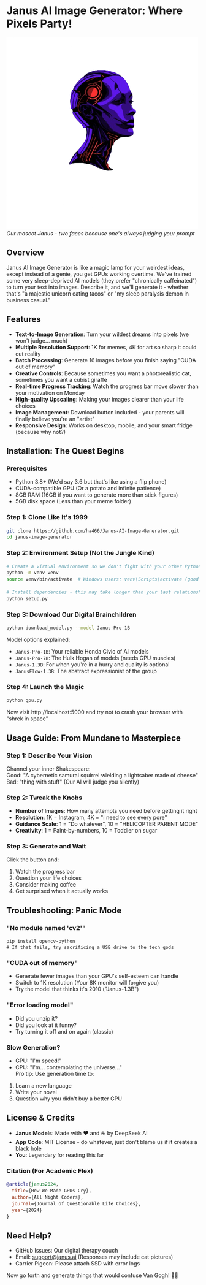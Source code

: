 # Janus AI Image Generator: Where Pixels Party!

![Janus AI](static/janus-logo.png)  
*Our mascot Janus - two faces because one's always judging your prompt*

## Overview

Janus AI Image Generator is like a magic lamp for your weirdest ideas, except instead of a genie, you get GPUs working overtime. We've trained some very sleep-deprived AI models (they prefer "chronically caffeinated") to turn your text into images. Describe it, and we'll generate it - whether that's "a majestic unicorn eating tacos" or "my sleep paralysis demon in business casual."

## Features

- **Text-to-Image Generation**: Turn your wildest dreams into pixels (we won't judge... much)
- **Multiple Resolution Support**: 1K for memes, 4K for art so sharp it could cut reality
- **Batch Processing**: Generate 16 images before you finish saying "CUDA out of memory"
- **Creative Controls**: Because sometimes you want a photorealistic cat, sometimes you want a cubist giraffe
- **Real-time Progress Tracking**: Watch the progress bar move slower than your motivation on Monday
- **High-quality Upscaling**: Making your images clearer than your life choices
- **Image Management**: Download button included - your parents will finally believe you're an "artist"
- **Responsive Design**: Works on desktop, mobile, and your smart fridge (because why not?)

## Installation: The Quest Begins

### Prerequisites

- Python 3.8+ (We'd say 3.6 but that's like using a flip phone)
- CUDA-compatible GPU (Or a potato and infinite patience)
- 8GB RAM (16GB if you want to generate more than stick figures)
- 5GB disk space (Less than your meme folder)

### Step 1: Clone Like It's 1999

```bash
git clone https://github.com/ha466/Janus-AI-Image-Generator.git
cd janus-image-generator
```

### Step 2: Environment Setup (Not the Jungle Kind)

```bash
# Create a virtual environment so we don't fight with your other Python projects
python -m venv venv
source venv/bin/activate  # Windows users: venv\Scripts\activate (good luck)

# Install dependencies - this may take longer than your last relationship
python setup.py
```

### Step 3: Download Our Digital Brainchildren

```bash
python download_model.py --model Janus-Pro-1B
```

Model options explained:  
- `Janus-Pro-1B`: Your reliable Honda Civic of AI models  
- `Janus-Pro-7B`: The Hulk Hogan of models (needs GPU muscles)  
- `Janus-1.3B`: For when you're in a hurry and quality is optional  
- `JanusFlow-1.3B`: The abstract expressionist of the group  

### Step 4: Launch the Magic

```bash
python gpu.py
```

Now visit http://localhost:5000 and try not to crash your browser with "shrek in space"

## Usage Guide: From Mundane to Masterpiece

### Step 1: Describe Your Vision

Channel your inner Shakespeare:  
Good: "A cybernetic samurai squirrel wielding a lightsaber made of cheese"  
Bad: "thing with stuff" (Our AI will judge you silently)

### Step 2: Tweak the Knobs

- **Number of Images**: How many attempts you need before getting it right  
- **Resolution**: 1K = Instagram, 4K = "I need to see every pore"  
- **Guidance Scale**: 1 = "Do whatever", 10 = "HELICOPTER PARENT MODE"  
- **Creativity**: 1 = Paint-by-numbers, 10 = Toddler on sugar  

### Step 3: Generate and Wait

Click the button and:  
1. Watch the progress bar  
2. Question your life choices  
3. Consider making coffee  
4. Get surprised when it actually works  

## Troubleshooting: Panic Mode

### "No module named 'cv2'"
```
pip install opencv-python
# If that fails, try sacrificing a USB drive to the tech gods
```

### "CUDA out of memory"
- Generate fewer images than your GPU's self-esteem can handle  
- Switch to 1K resolution (Your 8K monitor will forgive you)  
- Try the model that thinks it's 2010 ("Janus-1.3B")  

### "Error loading model"
- Did you unzip it?  
- Did you look at it funny?  
- Try turning it off and on again (classic)  

### Slow Generation?
- GPU: "I'm speed!"  
- CPU: "I'm... contemplating the universe..."  
Pro tip: Use generation time to:  
1. Learn a new language  
2. Write your novel  
3. Question why you didn't buy a better GPU  

## License & Credits

- **Janus Models**: Made with ❤️ and ☕️ by DeepSeek AI  
- **App Code**: MIT License - do whatever, just don't blame us if it creates a black hole  
- **You**: Legendary for reading this far  

### Citation (For Academic Flex)

```bibtex
@article{janus2024,
  title={How We Made GPUs Cry},
  author={All Night Coders},
  journal={Journal of Questionable Life Choices},
  year={2024}
}
```

## Need Help?

- GitHub Issues: Our digital therapy couch  
- Email: support@janus.ai (Responses may include cat pictures)  
- Carrier Pigeon: Please attach SSD with error logs  

Now go forth and generate things that would confuse Van Gogh! 🎨🚀
